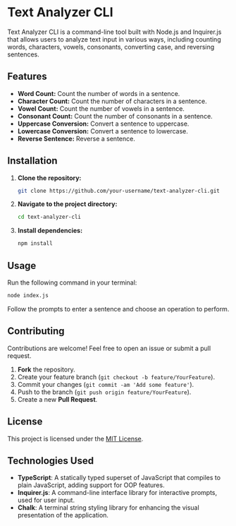 
# Text Analyzer CLI

Text Analyzer CLI is a command-line tool built with Node.js and Inquirer.js that allows users to analyze text input in various ways, including counting words, characters, vowels, consonants, converting case, and reversing sentences.

## Features

- **Word Count:** Count the number of words in a sentence.
- **Character Count:** Count the number of characters in a sentence.
- **Vowel Count:** Count the number of vowels in a sentence.
- **Consonant Count:** Count the number of consonants in a sentence.
- **Uppercase Conversion:** Convert a sentence to uppercase.
- **Lowercase Conversion:** Convert a sentence to lowercase.
- **Reverse Sentence:** Reverse a sentence.

## Installation

1. **Clone the repository:**

   ```bash
   git clone https://github.com/your-username/text-analyzer-cli.git
   ```

2. **Navigate to the project directory:**

   ```bash
   cd text-analyzer-cli
   ```

3. **Install dependencies:**

   ```bash
   npm install
   ```

## Usage

Run the following command in your terminal:

```bash
node index.js
```

Follow the prompts to enter a sentence and choose an operation to perform.

## Contributing

Contributions are welcome! Feel free to open an issue or submit a pull request.

1. **Fork** the repository.
2. Create your feature branch (`git checkout -b feature/YourFeature`).
3. Commit your changes (`git commit -am 'Add some feature'`).
4. Push to the branch (`git push origin feature/YourFeature`).
5. Create a new **Pull Request**.

## License

This project is licensed under the [MIT License](LICENSE).

## Technologies Used

- **TypeScript**: A statically typed superset of JavaScript that compiles to plain JavaScript, adding support for OOP features.
- **Inquirer.js**: A command-line interface library for interactive prompts, used for user input.
- **Chalk**: A terminal string styling library for enhancing the visual presentation of the application.
